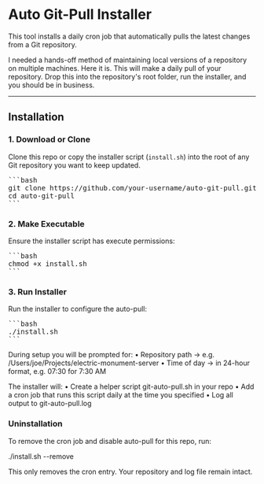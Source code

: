 # Auto Git-Pull Installer

This tool installs a daily cron job that automatically pulls the latest changes
from a Git repository.  

I needed a hands-off method of maintaining local versions of a repository on multiple machines. Here it is. This will make a daily pull of your repository. Drop this into the repository's root folder, run the installer, and you should be in business.

---

## Installation

### 1. Download or Clone
Clone this repo or copy the installer script (`install.sh`) into the root of any Git repository you want to keep updated.

<pre>
```bash
git clone https://github.com/your-username/auto-git-pull.git
cd auto-git-pull
```
</pre>

### 2. Make Executable
Ensure the installer script has execute permissions:

<pre>
```bash
chmod +x install.sh
```
</pre>

### 3. Run Installer
Run the installer to configure the auto-pull:

<pre>
```bash
./install.sh
```
</pre>

During setup you will be prompted for:
    • Repository path → e.g. /Users/joe/Projects/electric-monument-server
    • Time of day → in 24-hour format, e.g. 07:30 for 7:30 AM

The installer will:
    • Create a helper script git-auto-pull.sh in your repo
    • Add a cron job that runs this script daily at the time you specified
    • Log all output to git-auto-pull.log

### Uninstallation
To remove the cron job and disable auto-pull for this repo, run:

./install.sh --remove

This only removes the cron entry. Your repository and log file remain intact.